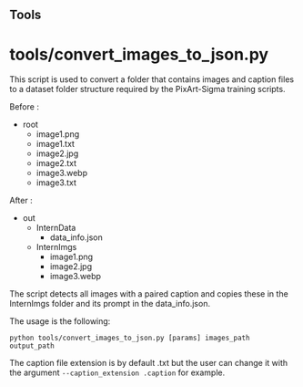 ## Tools

# tools/convert_images_to_json.py

This script is used to convert a folder that contains images and caption files to a dataset folder structure required by the PixArt-Sigma training scripts.

Before :
- root
    - image1.png
    - image1.txt
    - image2.jpg
    - image2.txt
    - image3.webp
    - image3.txt

After : 
- out
    - InternData
        - data_info.json
    - InternImgs
        - image1.png
        - image2.jpg
        - image3.webp

The script detects all images with a paired caption and copies these in the InternImgs folder and its prompt in the data_info.json.

The usage is the following:

 `python tools/convert_images_to_json.py [params] images_path output_path`

The caption file extension is by default .txt but the user can change it with the argument `--caption_extension .caption` for example.